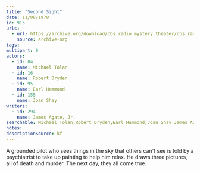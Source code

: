 ```yaml
---
title: "Second Sight"
date: 11/08/1978
id: 915
urls: 
  - url: https://archive.org/download/cbs_radio_mystery_theater/cbs_radio_mystery_theater-0901-0950.zip/cbs_radio_mystery_theater-0901-0950%2Fcbsrmt_0915_second_sight.mp3
    source: archive-org
tags: 
multipart: 0
actors:  
  - id: 84
    name: Michael Tolan  
  - id: 16
    name: Robert Dryden  
  - id: 95
    name: Earl Hammond  
  - id: 155
    name: Joan Shay
writers:  
  - id: 294
    name: James Agate, Jr.
searchable: Michael Tolan,Robert Dryden,Earl Hammond,Joan Shay James Agate, Jr.
notes: 
descriptionSource: kf
---
```

A grounded pilot who sees things in the sky that others can't see is told by a psychiatrist to take up painting to help him relax. He draws three pictures, all of death and murder. The next day, they all come true.